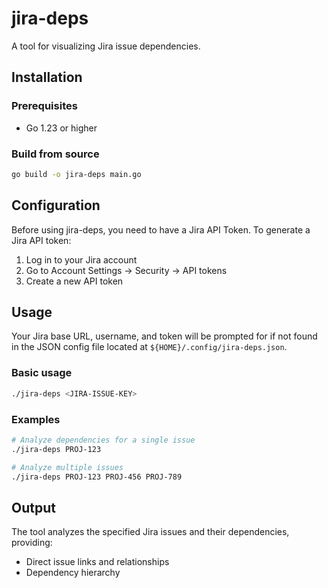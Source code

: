 # jira-deps

A tool for visualizing Jira issue dependencies.

## Installation

### Prerequisites

- Go 1.23 or higher

### Build from source

```bash
go build -o jira-deps main.go
```

## Configuration

Before using jira-deps, you need to have a Jira API Token.
To generate a Jira API token:

1. Log in to your Jira account
2. Go to Account Settings → Security → API tokens
3. Create a new API token

## Usage

Your Jira base URL, username, and token will be prompted for if not found in
the JSON config file located at `${HOME}/.config/jira-deps.json`.

### Basic usage

```bash
./jira-deps <JIRA-ISSUE-KEY>
```

### Examples

```bash
# Analyze dependencies for a single issue
./jira-deps PROJ-123

# Analyze multiple issues
./jira-deps PROJ-123 PROJ-456 PROJ-789
```

## Output

The tool analyzes the specified Jira issues and their dependencies, providing:

- Direct issue links and relationships
- Dependency hierarchy
